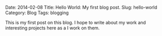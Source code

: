 Date: 2014-02-08
Title: Hello World: My first blog post.
Slug: hello-world
Category: Blog
Tags: blogging

This is my first post on this blog. I hope to write about my work and interesting projects here as a I work on them.